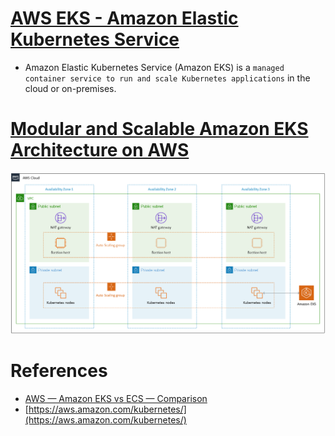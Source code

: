 
# [AWS EKS - Amazon Elastic Kubernetes Service](https://aws.amazon.com/eks/)
- Amazon Elastic Kubernetes Service (Amazon EKS) is a `managed container service to run and scale Kubernetes applications` in the cloud or on-premises.

# [Modular and Scalable Amazon EKS Architecture on AWS](https://aws.amazon.com/quickstart/architecture/amazon-eks/)

![img.png](assests/eks_architecture.png)

# References
- [AWS — Amazon EKS vs ECS — Comparison](https://medium.com/awesome-cloud/aws-amazon-eks-vs-amazon-ecs-comparison-difference-between-eks-and-ecs-7451abd23859)
- [https://aws.amazon.com/kubernetes/](https://aws.amazon.com/kubernetes/)